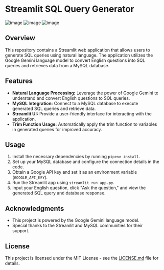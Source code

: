 # Streamlit SQL Query Generator

![image](https://github.com/ALTI-PRO/LLM-SQL-Query/assets/64363023/42351e0c-a2bf-4d4f-b4a1-8d0308282408)
![image](https://github.com/ALTI-PRO/LLM-SQL-Query/assets/64363023/870fd1cd-8024-4685-b1e8-a69f865d27fb)
![image](https://github.com/ALTI-PRO/LLM-SQL-Query/assets/64363023/7d1443db-b1a8-4f2d-8477-8b6388a999fe)


## Overview

This repository contains a Streamlit web application that allows users to generate SQL queries using natural language. The application utilizes the Google Gemini language model to convert English questions into SQL queries and retrieves data from a MySQL database.

## Features

- **Natural Language Processing:** Leverage the power of Google Gemini to understand and convert English questions to SQL queries.
- **MySQL Integration:** Connect to a MySQL database to execute generated SQL queries and retrieve data.
- **Streamlit UI:** Provide a user-friendly interface for interacting with the application.
- **Trim Function Usage:** Automatically apply the trim function to variables in generated queries for improved accuracy.

## Usage

1. Install the necessary dependencies by running `pipenv install`.
2. Set up your MySQL database and configure the connection details in the code.
3. Obtain a Google API key and set it as an environment variable (`GOOGLE_API_KEY`).
4. Run the Streamlit app using `streamlit run app.py`.
5. Input your English question, click "Ask the question," and view the generated SQL query and database response.

## Acknowledgments

- This project is powered by the Google Gemini language model.
- Special thanks to the Streamlit and MySQL communities for their support.

## License

This project is licensed under the MIT License - see the [LICENSE.md](LICENSE.md) file for details.
